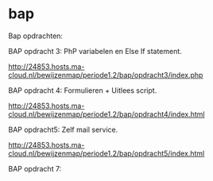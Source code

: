 # bap
Bap opdrachten:

BAP opdracht 3:
PhP variabelen en Else If statement.

http://24853.hosts.ma-cloud.nl/bewijzenmap/periode1.2/bap/opdracht3/index.php

BAP opdracht 4:
Formulieren + Uitlees script.

http://24853.hosts.ma-cloud.nl/bewijzenmap/periode1.2/bap/opdracht4/index.html

BAP opdracht5:
Zelf mail service.

http://24853.hosts.ma-cloud.nl/bewijzenmap/periode1.2/bap/opdracht5/index.html

BAP opdracht 7:
